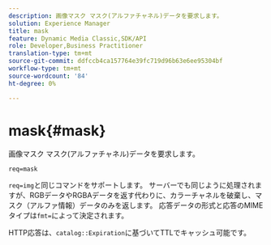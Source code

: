 ```yaml
---
description: 画像マスク マスク(アルファチャネル)データを要求します。
solution: Experience Manager
title: mask
feature: Dynamic Media Classic,SDK/API
role: Developer,Business Practitioner
translation-type: tm+mt
source-git-commit: ddfccb4ca157764e39fc719d96b63e6ee95304bf
workflow-type: tm+mt
source-wordcount: '84'
ht-degree: 0%

---
```



# mask{#mask}

画像マスク マスク(アルファチャネル)データを要求します。

`req=mask`

`req=img`と同じコマンドをサポートします。 サーバーでも同じように処理されますが、RGBデータやRGBAデータを返す代わりに、カラーチャネルを破棄し、マスク（アルファ情報）データのみを返します。 応答データの形式と応答のMIMEタイプは`fmt=`によって決定されます。

HTTP応答は、`catalog::Expiration`に基づいてTTLでキャッシュ可能です。
